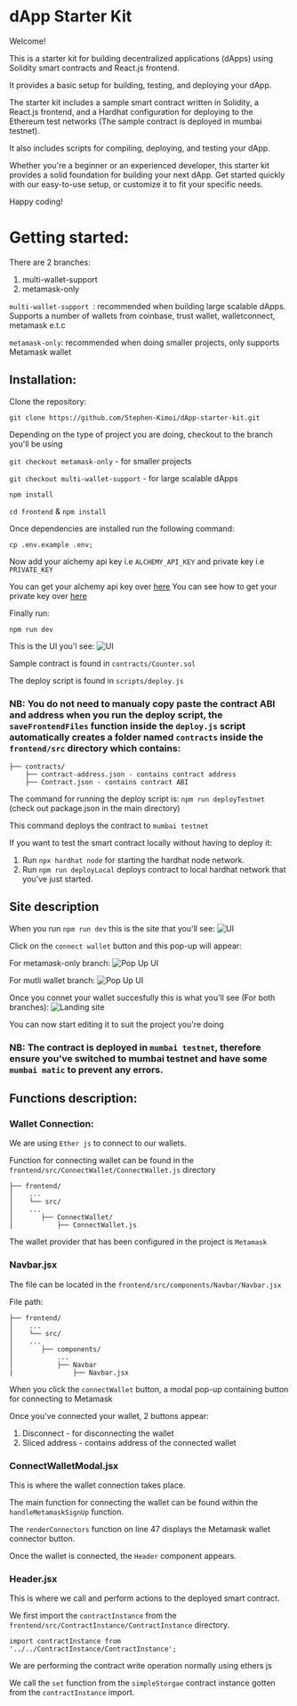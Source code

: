 # dApp Starter Kit

Welcome! 

This is a starter kit for building decentralized applications (dApps) using Solidity smart contracts and React.js frontend. 

It provides a basic setup for building, testing, and deploying your dApp.

The starter kit includes a sample smart contract written in Solidity, a React.js frontend, and a Hardhat configuration for deploying to the Ethereum test networks (The sample contract is deployed in mumbai testnet). 

It also includes scripts for compiling, deploying, and testing your dApp.

Whether you're a beginner or an experienced developer, this starter kit provides a solid foundation for building your next dApp. Get started quickly with our easy-to-use setup, or customize it to fit your specific needs.

Happy coding!

# Getting started: 
There are 2 branches:
1. multi-wallet-support 
2. metamask-only 

`multi-wallet-support `: recommended when building large scalable dApps. Supports a number of wallets from coinbase, trust wallet, walletconnect, metamask e.t.c

`metamask-only`: recommended when doing smaller projects, only supports Metamask wallet

## Installation: 

Clone the repository:

`git clone https://github.com/Stephen-Kimoi/dApp-starter-kit.git` 

Depending on the type of project you are doing, checkout to the branch you'll be using

`git checkout metamask-only`  - for smaller projects 

`git checkout multi-wallet-support` - for large scalable dApps 

`npm install` 

`cd frontend` & `npm install` 

Once dependencies are installed run the following command:

`cp .env.example .env; `

Now add your alchemy api key i.e `ALCHEMY_API_KEY` and private key i.e `PRIVATE_KEY`

You can get your alchemy api key over [here](https://www.alchemyapi.io/) 
You can see how to get your private key over [here](https://support.metamask.io/hc/en-us/articles/360015289632-How-to-export-an-account-s-private-key)

Finally run: 

`npm run dev`  

This is the UI you'l see: 
![UI](./Images/UI.png)

<!-- Link to demo: 
https://www.loom.com/share/512ac2e1e464495b903f8c49573f2ce9 -->

Sample contract is found in `contracts/Counter.sol`

The deploy script is found in `scripts/deploy.js` 

### NB: You do not need to manualy copy paste the contract ABI and address when you run the deploy script, the `saveFrontendFiles` function inside the `deploy.js` script automatically creates a folder named `contracts` inside the `frontend/src` directory which contains: 
```
├── contracts/ 
    ├── contract-address.json - contains contract address 
    ├── Contract.json - contains contract ABI
``` 

The command for running the deploy script is: 
`npm run deployTestnet` (check out package.json in the main directory)

This command deploys the contract to `mumbai testnet` 

If you want to test the smart contract locally without having to deploy it: 
1. Run `npx hardhat node` for starting the hardhat node network. 
2. Run `npm run deployLocal` deploys contract to local hardhat network that you've just started. 

## Site description 

When you run `npm run dev` this is the site that you'll see: 
![UI](./Images/UI.png)

Click on the `connect wallet` button and this pop-up will appear: 

For metamask-only branch: 
![Pop Up UI](./Images/MetamaskOnlyPopUp.png)

For mutli wallet branch: 
![Pop Up UI](./Images/MultiWalletSupport.png)


Once you connet your wallet succesfully this is what you'll see (For both branches): 
![Landing site](./Images/LandingSite.png)

You can now start editing it to suit the project you're doing

### NB: The contract is deployed in `mumbai testnet`, therefore ensure you've switched to mumbai testnet and have some `mumbai matic` to prevent any errors. 

## Functions description:

### Wallet Connection: 
We are using `Ether js` to connect to our wallets. 

Function for connecting wallet can be found in the `frontend/src/ConnectWallet/ConnectWallet.js` directory


``` 
├── frontend/ 
│    ... 
│    └── src/ 
│    ... 
│       ├── ConnectWallet/ 
│           ├── ConnectWallet.js 
``` 

The wallet provider that has been configured in the project is `Metamask`

### Navbar.jsx 
The file can be located in the `frontend/src/components/Navbar/Navbar.jsx` 

File path: 
``` 
├── frontend/ 
│    ... 
│    └── src/ 
│    ... 
│       ├── components/ 
│           ...
│           ├── Navbar
|               ├── Navbar.jsx
``` 
When you click the `connectWallet` button, a modal pop-up containing button for connecting to Metamask

Once you've connected your wallet, 2 buttons appear: 
1. Disconnect - for disconnecting the wallet 
2. Sliced address - contains address of the connected wallet

### ConnectWalletModal.jsx 
This is where the wallet connection takes place. 

The main function for connecting the wallet can be found within the `handleMetamaskSignUp` function.  

The `renderConnectors` function on line 47 displays the Metamask wallet connector button.  

Once the wallet is connected, the `Header` component appears. 

### Header.jsx 
This is where we call and perform actions to the deployed smart contract. 

We first import the `contractInstance` from the `frontend/src/ContractInstance/ContractInstance` directory. 

```
import contractInstance from '../../ContractInstance/ContractInstance';
```

We are performing the contract write operation normally using ethers js

We call the `set` function from the `simpleStorgae` contract instance gotten from the `contractInstance` import. 


















